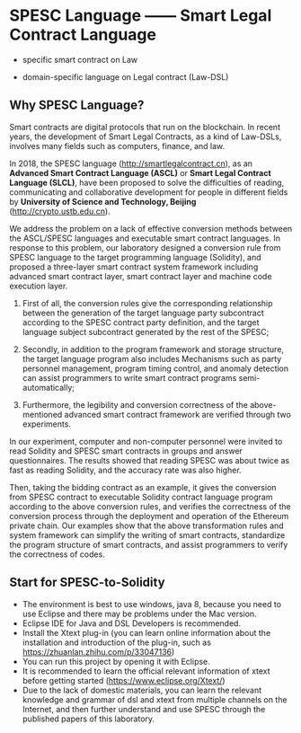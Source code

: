 # SPESC Language —— Smart Legal Contract Language
* specific smart contract on Law 

* domain-specific language on Legal contract (Law-DSL)

## Why SPESC Language?
  Smart contracts are digital protocols that run on the blockchain. In recent years, the development of Smart Legal Contracts, as a kind of Law-DSLs, involves many fields such as computers, finance, and law. 
  
  In 2018, the SPESC language (http://smartlegalcontract.cn), as an **Advanced Smart Contract Language (ASCL)** or **Smart Legal Contract Language (SLCL)**, have been proposed to solve the difficulties of reading, communicating and collaborative development for people in different fields by **University of Science and Technology, Beijing** (http://crypto.ustb.edu.cn). 
  
  We address the problem on a lack of effective conversion methods between the ASCL/SPESC languages and executable smart contract languages. In response to this problem, our laboratory designed a conversion rule from SPESC language to the target programming language (Solidity), and proposed a three-layer smart contract system framework including advanced smart contract layer, smart contract layer and machine code execution layer. 
  
  1)	First of all, the conversion rules give the corresponding relationship between the generation of the target language party subcontract according to the SPESC contract party definition, and the target language subject subcontract generated by the rest of the SPESC; 

2)	Secondly, in addition to the program framework and storage structure, the target language program also includes Mechanisms such as party personnel management, program timing control, and anomaly detection can assist programmers to write smart contract programs semi-automatically; 

3)	Furthermore, the legibility and conversion correctness of the above-mentioned advanced smart contract framework are verified through two experiments. 

In our experiment, computer and non-computer personnel were invited to read Solidity and SPESC smart contracts in groups and answer questionnaires. The results showed that reading SPESC was about twice as fast as reading Solidity, and the accuracy rate was also higher. 

Then, taking the bidding contract as an example, it gives the conversion from SPESC contract to executable Solidity contract language program according to the above conversion rules, and verifies the correctness of the conversion process through the deployment and operation of the Ethereum private chain. Our examples show that the above transformation rules and system framework can simplify the writing of smart contracts, standardize the program structure of smart contracts, and assist programmers to verify the correctness of codes. 

  
## Start for SPESC-to-Solidity
* The environment is best to use windows, java 8, because you need to use Eclipse and there may be problems under the Mac version.
* Eclipse IDE for Java and DSL Developers is recommended.
* Install the Xtext plug-in (you can learn online information about the installation and introduction of the plug-in, such as https://zhuanlan.zhihu.com/p/33047136)
* You can run this project by opening it with Eclipse.
* It is recommended to learn the official relevant information of xtext before getting started (https://www.eclipse.org/Xtext/)
* Due to the lack of domestic materials, you can learn the relevant knowledge and grammar of dsl and xtext from multiple channels on the Internet, and then further understand and use SPESC through the published papers of this laboratory.

